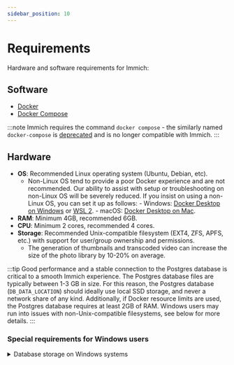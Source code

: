 ```yaml
---
sidebar_position: 10
---
```


# Requirements

Hardware and software requirements for Immich:

## Software

- [Docker](https://docs.docker.com/engine/install/)
- [Docker Compose](https://docs.docker.com/compose/install/)

:::note
Immich requires the command `docker compose` - the similarly named `docker-compose` is [deprecated](https://docs.docker.com/compose/migrate/) and is no longer compatible with Immich.
:::

## Hardware

- **OS**: Recommended Linux operating system (Ubuntu, Debian, etc).
  - Non-Linux OS tend to provide a poor Docker experience and are not recommended.
    Our ability to assist with setup or troubleshooting on non-Linux OS will be severely reduced.
    If you insist on using a non-Linux OS, you can set it up as follows: - Windows: [Docker Desktop on Windows](https://docs.docker.com/desktop/install/windows-install/) or [WSL 2](https://docs.docker.com/desktop/wsl/). - macOS: [Docker Desktop on Mac](https://docs.docker.com/desktop/install/mac-install/).
- **RAM**: Minimum 4GB, recommended 6GB.
- **CPU**: Minimum 2 cores, recommended 4 cores.
- **Storage**: Recommended Unix-compatible filesystem (EXT4, ZFS, APFS, etc.) with support for user/group ownership and permissions.
  - The generation of thumbnails and transcoded video can increase the size of the photo library by 10-20% on average.

:::tip
Good performance and a stable connection to the Postgres database is critical to a smooth Immich experience.
The Postgres database files are typically between 1-3 GB in size.
For this reason, the Postgres database (`DB_DATA_LOCATION`) should ideally use local SSD storage, and never a network share of any kind.
Additionally, if Docker resource limits are used, the Postgres database requires at least 2GB of RAM.
Windows users may run into issues with non-Unix-compatible filesystems, see below for more details.
:::

### Special requirements for Windows users

<details>
<summary>Database storage on Windows systems</summary>

The Immich Postgres database (`DB_DATA_LOCATION`) must be located on a filesystem that supports user/group
ownership and permissions (EXT2/3/4, ZFS, APFS, BTRFS, XFS, etc.). It will not work on any filesystem formatted in NTFS or ex/FAT/32.
It will not work in WSL (Windows Subsystem for Linux) when using a mounted host directory (commonly under `/mnt`).
If this is an issue, you can change the bind mount to a Docker volume instead as follows:

Make the following change to `.env`:

```diff
- DB_DATA_LOCATION=./postgres
+ DB_DATA_LOCATION=pgdata
```

Add the following line to the bottom of `docker-compose.yml`:

```diff
volumes:
  model-cache:
+ pgdata:
```

</details>
